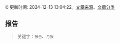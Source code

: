 :alarm_clock: 更新时间: 2024-12-13 13:04:22。[文章来源](/README.md)、[文章分类](/TAGS.md)

## 报告


> 关键字：`报告`、`月报`



